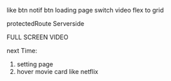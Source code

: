 <!-- footer -->

<!-- forgot pw -->

<!-- video not available component -->

<!-- responsive navbar -->

like btn
notif btn
loading page
switch video flex to grid

<!-- signup -->

protectedRoute Serverside

<!-- handle error forgot pw -->
<!-- [reset pw] timeout 3 secon after that will return to login page -->

FULL SCREEN VIDEO

next Time:

1. setting page
2. hover movie card like netflix
